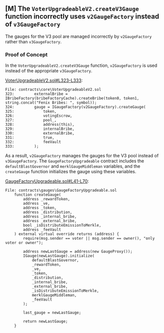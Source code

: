 ## [M] The `VoterUpgradeableV2.createV3Gauge` function incorrectly uses `v2GaugeFactory` instead of `v3GaugeFactory`

The gauges for the V3 pool are managed incorrectly by `v2GaugeFactory` rather than `v3GaugeFactory`.

### Proof of Concept

In the `VoterUpgradeableV2.createV3Gauge` function, `v2GaugeFactory` is used instead of the appropriate `v3GaugeFactory`.

[VoterUpgradeableV2.sol#L323-L333](contracts/core/VoterUpgradeableV2.sol#L323-L333):
```solidity
File: contracts\core\VoterUpgradeableV2.sol
323:         externalBribe = IBribeFactory(bribeFactoryCache).createBribe(token0, token1, string.concat("Fenix Bribes: ", symbol));
324:         gauge = IGaugeFactory(v2GaugeFactory).createGauge(
325:             token,
326:             votingEscrow,
327:             pool_,
328:             address(this),
329:             internalBribe,
330:             externalBribe,
331:             true,
332:             feeVault
333:         );
```

As a result, `v2GaugeFactory` manages the gauges for the V3 pool instead of `v3GaugeFactory`. The `GaugeFactoryUpgradeable` contract includes the `defaultBlastGovernor` and `merklGaugeMiddleman` variables, and the `createGauge` function initializes the gauge using these variables.

[GaugeFactoryUpgradeable.sol#L41-L70](contracts/gauges/GaugeFactoryUpgradeable.sol#L41-L70):
```solidity
File: contracts\gauges\GaugeFactoryUpgradeable.sol
    function createGauge(
        address _rewardToken,
        address _ve,
        address _token,
        address _distribution,
        address _internal_bribe,
        address _external_bribe,
        bool _isDistributeEmissionToMerkle,
        address _feeVault
    ) external virtual override returns (address) {
        require(msg.sender == voter || msg.sender == owner(), "only voter or owner");

        address newLastGauge = address(new GaugeProxy());
        IGauge(newLastGauge).initialize(
            defaultBlastGovernor,
            _rewardToken,
            _ve,
            _token,
            _distribution,
            _internal_bribe,
            _external_bribe,
            _isDistributeEmissionToMerkle,
            merklGaugeMiddleman,
            _feeVault
        );

        last_gauge = newLastGauge;

        return newLastGauge;
    }
```



